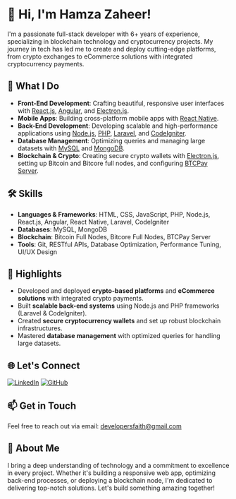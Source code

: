# 👋 Hi, I'm Hamza Zaheer!

I'm a passionate full-stack developer with 6+ years of experience, specializing in blockchain technology and cryptocurrency projects. My journey in tech has led me to create and deploy cutting-edge platforms, from crypto exchanges to eCommerce solutions with integrated cryptocurrency payments.

## 🚀 What I Do

- **Front-End Development**: Crafting beautiful, responsive user interfaces with [React.js](https://reactjs.org/), [Angular](https://angular.io/), and [Electron.js](https://www.electronjs.org/).
- **Mobile Apps**: Building cross-platform mobile apps with [React Native](https://reactnative.dev/).
- **Back-End Development**: Developing scalable and high-performance applications using [Node.js](https://nodejs.org/), [PHP](https://www.php.net/), [Laravel](https://laravel.com/), and [CodeIgniter](https://codeigniter.com/).
- **Database Management**: Optimizing queries and managing large datasets with [MySQL](https://www.mysql.com/) and [MongoDB](https://www.mongodb.com/).
- **Blockchain & Crypto**: Creating secure crypto wallets with [Electron.js](https://www.electronjs.org/), setting up Bitcoin and Bitcore full nodes, and configuring [BTCPay Server](https://btcpayserver.org/).

## 🛠️ Skills

- **Languages & Frameworks**: HTML, CSS, JavaScript, PHP, Node.js, React.js, Angular, React Native, Laravel, CodeIgniter
- **Databases**: MySQL, MongoDB
- **Blockchain**: Bitcoin Full Nodes, Bitcore Full Nodes, BTCPay Server
- **Tools**: Git, RESTful APIs, Database Optimization, Performance Tuning, UI/UX Design

## 🌟 Highlights

- Developed and deployed **crypto-based platforms** and **eCommerce solutions** with integrated crypto payments.
- Built **scalable back-end systems** using Node.js and PHP frameworks (Laravel & CodeIgniter).
- Created **secure cryptocurrency wallets** and set up robust blockchain infrastructures.
- Mastered **database management** with optimized queries for handling large datasets.

## 🌐 Let's Connect

[![LinkedIn](https://img.shields.io/badge/-LinkedIn-blue?style=flat-square&logo=Linkedin)](https://www.linkedin.com/in/hamza-zaheer984/)
[![GitHub](https://img.shields.io/badge/-GitHub-black?style=flat-square&logo=github)](https://github.com/hamzazaheer)

## 📫 Get in Touch

Feel free to reach out via email: [developersfaith@gmail.com](mailto:developersfaith@gmail.com)

## 📝 About Me

I bring a deep understanding of technology and a commitment to excellence in every project. Whether it's building a responsive web app, optimizing back-end processes, or deploying a blockchain node, I'm dedicated to delivering top-notch solutions. Let's build something amazing together!
